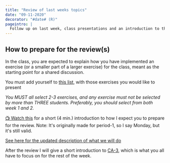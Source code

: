 ```yaml
---
title: "Review of last weeks topics"
date: "09-11-2020"
decorator: "#date# (R)"
pageintro: |
  Follow up on last week, class presentations and an introduction to this week
---
```


## How to prepare for the review(s)

In the class, you are expected to explain how you have implemented an exercise (or a smaller part of a larger exercise) for the class, meant as the starting point for a shared discussion.

You must add yourself to [this list](https://docs.google.com/spreadsheets/d/1noHGQrZoH-x5yqB08cZvnx5PV5nXg4AtpcX8L3V7lnw/edit?usp=sharing), with those exercises you would like to present

_You MUST all select 2-3 exercises, and any exercise must not be selected by more than THREE students. Preferably, you should select from both week 1 and 2._

[:tv: Watch this](https://www.youtube.com/watch?v=4qyykFfX8JA) for a short (4 min.) introduction to how I expect you to prepare for the review. Note: It's originally made for period-1, so I say Monday, but it's still valid.

[See here for the updated description of what we will do](https://docs.google.com/document/d/1nYqlC_aVPiYtLQBNxu0E-CaQutqNrTr6T8_j7VUVmLc/edit?usp=sharing)

After the review I will give a short introduction to [CA-3](https://docs.google.com/document/d/10_VtLVIdMkVl0hky48_dcnFQ6eilMCIWv52WFSKzBis/edit?usp=sharing), which is what you all have to focus on for the rest of the week.
